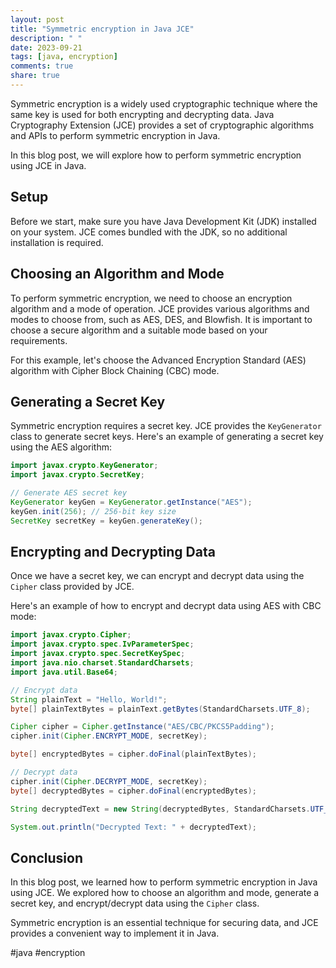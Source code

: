 ```yaml
---
layout: post
title: "Symmetric encryption in Java JCE"
description: " "
date: 2023-09-21
tags: [java, encryption]
comments: true
share: true
---
```


Symmetric encryption is a widely used cryptographic technique where the same key is used for both encrypting and decrypting data. Java Cryptography Extension (JCE) provides a set of cryptographic algorithms and APIs to perform symmetric encryption in Java.

In this blog post, we will explore how to perform symmetric encryption using JCE in Java.

## Setup

Before we start, make sure you have Java Development Kit (JDK) installed on your system. JCE comes bundled with the JDK, so no additional installation is required.

## Choosing an Algorithm and Mode

To perform symmetric encryption, we need to choose an encryption algorithm and a mode of operation. JCE provides various algorithms and modes to choose from, such as AES, DES, and Blowfish. It is important to choose a secure algorithm and a suitable mode based on your requirements.

For this example, let's choose the Advanced Encryption Standard (AES) algorithm with Cipher Block Chaining (CBC) mode.

## Generating a Secret Key

Symmetric encryption requires a secret key. JCE provides the `KeyGenerator` class to generate secret keys. Here's an example of generating a secret key using the AES algorithm:

```java
import javax.crypto.KeyGenerator;
import javax.crypto.SecretKey;

// Generate AES secret key
KeyGenerator keyGen = KeyGenerator.getInstance("AES");
keyGen.init(256); // 256-bit key size
SecretKey secretKey = keyGen.generateKey();
```

## Encrypting and Decrypting Data

Once we have a secret key, we can encrypt and decrypt data using the `Cipher` class provided by JCE.

Here's an example of how to encrypt and decrypt data using AES with CBC mode:

```java
import javax.crypto.Cipher;
import javax.crypto.spec.IvParameterSpec;
import javax.crypto.spec.SecretKeySpec;
import java.nio.charset.StandardCharsets;
import java.util.Base64;

// Encrypt data
String plainText = "Hello, World!";
byte[] plainTextBytes = plainText.getBytes(StandardCharsets.UTF_8);

Cipher cipher = Cipher.getInstance("AES/CBC/PKCS5Padding");
cipher.init(Cipher.ENCRYPT_MODE, secretKey);

byte[] encryptedBytes = cipher.doFinal(plainTextBytes);

// Decrypt data
cipher.init(Cipher.DECRYPT_MODE, secretKey);
byte[] decryptedBytes = cipher.doFinal(encryptedBytes);

String decryptedText = new String(decryptedBytes, StandardCharsets.UTF_8);

System.out.println("Decrypted Text: " + decryptedText);
```

## Conclusion

In this blog post, we learned how to perform symmetric encryption in Java using JCE. We explored how to choose an algorithm and mode, generate a secret key, and encrypt/decrypt data using the `Cipher` class.

Symmetric encryption is an essential technique for securing data, and JCE provides a convenient way to implement it in Java.

#java #encryption